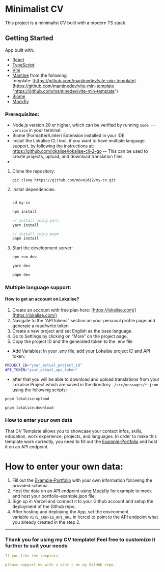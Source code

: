 # Minimalist CV

This project is a minimalist CV built with a modern TS stack.

## Getting Started

App built with:

- [React](https://react.dev/ "https://react.dev")
- [TypeScript](https://www.typescriptlang.org/ "https://www.typescriptlang.org/")
- [Vite](https://vitejs.dev/ "https://vitejs.dev/")
- [Mantine](https://mantine.dev/ "https://mantine.dev/") from the following template: [https://github.com/mantinedev/vite-min-template](https://github.com/mantinedev/vite-min-template "https://github.com/mantinedev/vite-min-template")
- [Biome](https://biome.js.org/ "https://biome.js.org/")
- [Mockfly](https://www.mockfly.dev/) 

### Prerequisites:
- Node.js version 20 or higher, which can be verified by running `node --version` in your terminal
- Biome (Formatter/Linter) Extension installed in your IDE
- Install the Lokalise CLI tool, if you want to have multiple language support, by following the instructions at: https://github.com/lokalise/lokalise-cli-2-go -- This can be used to create projects, upload, and download translation files.
- 

1. Clone the repository:

    `git clone https://github.com/movoid12/my-cv.git`

2. Install dependencies:

    ```ts
    
    cd my-cv
    
    npm install
    
    // install using yarn
    yarn install
    
    // install using pnpm
    pnpm install
    
    ```

3. Start the development server:

    ```bash
    npm run dev
    
    yarn dev
    
    pnpm dev
    ```

### Multiple language support:

#### How to get an account on Lokalise?
1. Create an account with free plan here: [https://lokalise.com/](https://lokalise.com/)
2. Navigate to the “API tokens” section on your personal profile page and generate a read/write token
3. Create a new project and set English as the base language.
4. Go to Settings by clicking on “More” on the project page.
5. Copy the project ID and the generated token to the .env file

- Add Variables: In your .env file, add your Lokalise project ID and API token:

```sh
PROJECT_ID="your_actual_project_id"
API_TOKEN="your_actual_api_token"
```
- after that you will be able to download and upload translations from your Lokalise Project which are saved in the directory `./src/messages/*.json` using the following scripts:

```bash
pnpm lokalise:upload

pnpm lokalise:download
```

### How to enter your own data

That CV Template allows you to showcase your contact infos, skills, education, work experience, projects, and languages. In order to make this template work correctly, you need to fill out the [Example-Portfolio](docs/portfolio-example.json) and host it on an API endpoint.

# How to enter your own data:
1. Fill out the [Example-Portfolio](docs/portfolio-example.json) with your own information following the provided schema.
2. Host the data on an API endpoint using [Mockfly](https://www.mockfly.dev/) for example to mock and host your portfolio-example.json file.
3. Sign up in Vercel and connect it to your Github account and setup the deployment of the Github repo.
4. After hosting and deploying the App, set the environment variable `VITE_CONFIG_API_URL` in Vercel to point to the API endpoint what you already created in the step 2.

<hr>

### **Thank you for using my CV template! Feel free to customize it further to suit your needs**

```yml
If you like the template,

please support me with a star ⭐️ on my GitHub repo.
 ```
